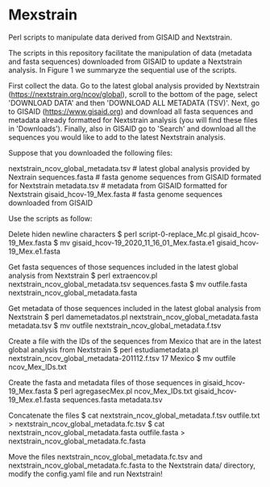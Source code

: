 # Mexstrain
Perl scripts to manipulate data derived from GISAID and Nextstrain.

The scripts in this repository facilitate the manipulation of data (metadata and fasta sequences) downloaded from GISAID to update a Nextstrain analysis. In Figure 1 we summaryze the sequential use of the scripts. 

First collect the data. Go to the latest global analysis provided by Nextstrain (https://nextstrain.org/ncov/global), scroll to the bottom of the page, select 'DOWNLOAD DATA' and then 'DOWNLOAD ALL METADATA (TSV)'. Next, go to GISAID (https://www.gisaid.org) and download all fasta sequences and metadata already formatted for Nextstrain analysis (you will find these files in 'Downloads'). Finally, also in GISAID go to 'Search' and download all the sequences you would like to add to the latest Nextstrain analysis.

Suppose that you downloaded the following files:

nextstrain_ncov_global_metadata.tsv # latest global analysis provided by Nextrain
sequences.fasta # fasta genome sequences from GISAID formated for Nextstrain
metadata.tsv # metadata from GISAID formatted for Nextstrain
gisaid_hcov-19_Mex.fasta # fasta genome sequences downloaded from GISAID

Use the scripts as follow:

Delete hiden newline characters
$ perl script-0-replace_Mc.pl gisaid_hcov-19_Mex.fasta
$ mv gisaid_hcov-19_2020_11_16_01_Mex.fasta.e1 gisaid_hcov-19_Mex.e1.fasta

Get fasta sequences of those sequences included in the latest global analysis from Nextstrain
$ perl extraencov.pl nextstrain_ncov_global_metadata.tsv sequences.fasta
$ mv outfile.fasta nextstrain_ncov_global_metadata.fasta

Get metadata of those sequences included in the latest global analysis from Nextstrain
$ perl damemetadatos.pl nextstrain_ncov_global_metadata.fasta metadata.tsv
$ mv outfile nextstrain_ncov_global_metadata.f.tsv

Create a file with the IDs of the sequences from Mexico that are in the latest global analysis from Nextstrain
$ perl estudiametadata.pl nextstrain_ncov_global_metadata-201112.f.tsv 17 Mexico
$ mv outfile ncov_Mex_IDs.txt

Create the fasta and metadata files of those sequences in gisaid_hcov-19_Mex.fasta 
$ perl agregasecMex.pl ncov_Mex_IDs.txt gisaid_hcov-19_Mex.e1.fasta sequences.fasta metadata.tsv 

Concatenate the files 
$ cat nextstrain_ncov_global_metadata.f.tsv outfile.txt > nextstrain_ncov_global_metadata.fc.tsv
$ cat nextstrain_ncov_global_metadata.fasta outfile.fasta > nextstrain_ncov_global_metadata.fc.fasta

Move the files nextstrain_ncov_global_metadata.fc.tsv and nextstrain_ncov_global_metadata.fc.fasta to the Nextstrain data/ directory, modify the config.yaml file and run Nextstrain!




